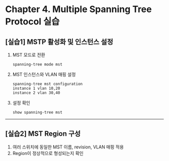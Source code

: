 # Chapter 4. Multiple Spanning Tree Protocol 실습

## [실습1] MSTP 활성화 및 인스턴스 설정

1. MST 모드로 전환
   ```shell
   spanning-tree mode mst
   ```
2. MST 인스턴스와 VLAN 매핑 설정
   ```shell
   spanning-tree mst configuration
   instance 1 vlan 10,20
   instance 2 vlan 30,40
   ```
3. 설정 확인
   ```shell
   show spanning-tree mst
   ```

---

## [실습2] MST Region 구성

1. 여러 스위치에 동일한 MST 이름, revision, VLAN 매핑 적용
2. Region이 정상적으로 형성되는지 확인
